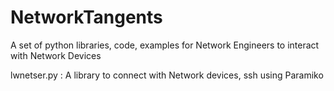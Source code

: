 # NetworkTangents

A set of python libraries, code, examples for Network Engineers to interact with Network Devices


lwnetser.py : A library to connect with Network devices, ssh using Paramiko
